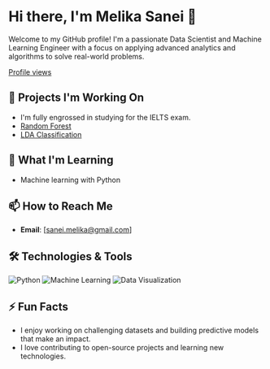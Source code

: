 # Hi there, I'm Melika Sanei 👋
Welcome to my GitHub profile! I'm a passionate Data Scientist and Machine Learning Engineer with a focus on applying advanced analytics and algorithms to solve real-world problems.

[Profile views](https://github.com/MelikaaS/MelikaaS)

## 🔭 Projects I'm Working On 
-  I'm fully engrossed in studying for the IELTS exam.
-  [Random Forest](https://github.com/MelikaaS/Random_Forest)
-  [LDA Classification](https://github.com/MelikaaS/LDA_Classification/tree/main)

## 🌱 What I'm Learning

  - Machine learning with Python
   
## 📫 How to Reach Me
- **Email**: [sanei.melika@gmail.com]

## 🛠️ Technologies & Tools

![Python](https://img.shields.io/badge/Python-3.x-blue)
![Machine Learning](https://img.shields.io/badge/Machine%20Learning-Sklearn-green)
![Data Visualization](https://img.shields.io/badge/Data%20Visualization-Matplotlib-orange)

## ⚡ Fun Facts

- I enjoy working on challenging datasets and building predictive models that make an impact.
- I love contributing to open-source projects and learning new technologies.
